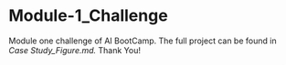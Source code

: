 # Module-1_Challenge
Module one challenge of AI BootCamp. The full project can be found in *Case Study_Figure.md.* Thank You!
